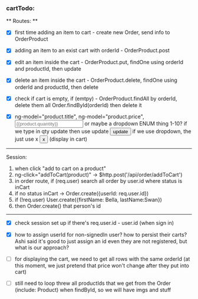 ### cartTodo:

** Routes: **
- [x] first time adding an item to cart - create new Order, send info to OrderProduct
- [x] adding an item to an exist cart with orderId - OrderProduct.post
- [x] edit an item inside the cart - OrderProduct.put, findOne using orderId and productId, then update
- [x] delete an item inside the cart - OrderProduct.delete, findOne using orderId and productId, then delete
- [x] check if cart is empty, if (emtpy) - OrderProduct.findAll by orderId, delete them all Order.findById(orderId) then delete it
- [x] ng-model="product.title", ng-model="product.price", <input ng-model="product.quantity" placeholder={{product.quantity}} />
or maybe a dropdown ENUM thing 1-10?
if we type in qty update then use update <button ng-submit="updateItem(product)">update</button>
if we use dropdown, the just use x <button class="glyphicon glyphicon-remove">x</button>
(display in cart)


------
Session:
1. when click "add to cart on a product"
2. ng-click="addToCart(product)" -> $http.post('/api/order/addToCart')
3. in order route, if (req.user) search all order by user.id where status is inCart
4. if no status inCart -> Order.create({userId: req.user.id})
5. if (!req.user) User.create({firstName: Bella, lastName:Swan})
6. then Order.create() that person's id
-----


- [x] check session set up if there's req.user.id - user.id (when sign in)

- [x] how to assign userId for non-signedIn user? how to persist their carts?  
Ashi said it's good to just assign an id even they are not registered, but what is our approach?

- [ ] for displaying the cart, we need to get all rows with the same orderId
(at this moment, we just pretend that price won't change after they put into cart)


- [ ] still need to loop threw all productIds that we get from the Order (include: Product) when findById, so we will have imgs and stuff
